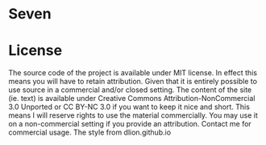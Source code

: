 Seven
===================



License
===================

The source code of the project is available under MIT license. In effect this means you will have to retain attribution. Given that it is entirely possible to use source in a commercial and/or closed setting.
The content of the site (ie. text) is available under Creative Commons Attribution-NonCommercial 3.0 Unported or CC BY-NC 3.0 if you want to keep it nice and short. This means I will reserve rights to use the material commercially. You may use it on a non-commercial setting if you provide an attribution. Contact me for commercial usage. The style from dlion.github.io
